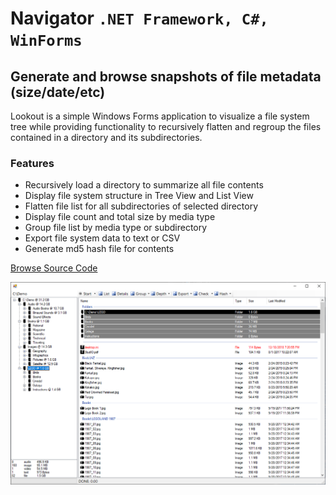 # Navigator `.NET Framework, C#, WinForms`

## Generate and browse snapshots of file metadata (size/date/etc)

Lookout is a simple Windows Forms application to visualize a file system tree while providing functionality to recursively flatten and regroup the files contained in a directory and its subdirectories.

### Features

* Recursively load a directory to summarize all file contents
* Display file system structure in Tree View and List View
* Flatten file list for all subdirectories of selected directory
* Display file count and total size by media type
* Group file list by media type or subdirectory
* Export file system data to text or CSV
* Generate md5 hash file for contents

[Browse Source Code](../../Expedition.Win.NavTree)

![Navigator](./Main.png)
